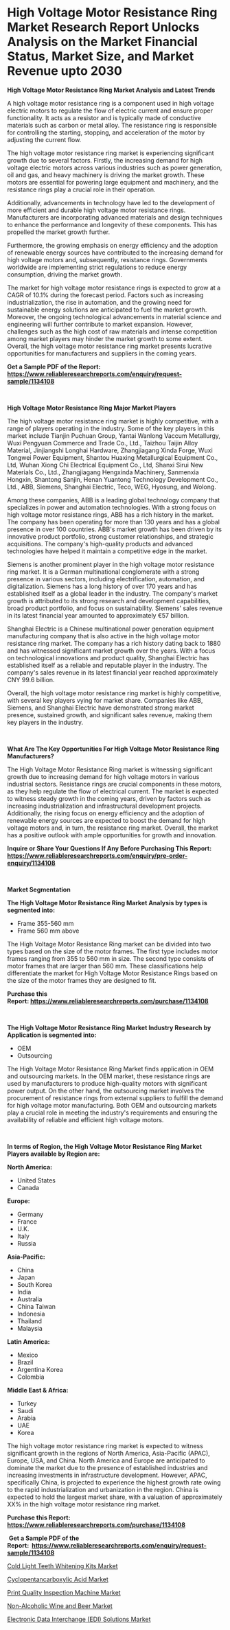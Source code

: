 <p><h1>High Voltage Motor Resistance Ring Market Research Report Unlocks Analysis on the Market Financial Status, Market Size, and Market Revenue upto 2030</h1></p><p><strong>High Voltage Motor Resistance Ring Market Analysis and Latest Trends</strong></p>
<p><p>A high voltage motor resistance ring is a component used in high voltage electric motors to regulate the flow of electric current and ensure proper functionality. It acts as a resistor and is typically made of conductive materials such as carbon or metal alloy. The resistance ring is responsible for controlling the starting, stopping, and acceleration of the motor by adjusting the current flow.</p><p>The high voltage motor resistance ring market is experiencing significant growth due to several factors. Firstly, the increasing demand for high voltage electric motors across various industries such as power generation, oil and gas, and heavy machinery is driving the market growth. These motors are essential for powering large equipment and machinery, and the resistance rings play a crucial role in their operation.</p><p>Additionally, advancements in technology have led to the development of more efficient and durable high voltage motor resistance rings. Manufacturers are incorporating advanced materials and design techniques to enhance the performance and longevity of these components. This has propelled the market growth further.</p><p>Furthermore, the growing emphasis on energy efficiency and the adoption of renewable energy sources have contributed to the increasing demand for high voltage motors and, subsequently, resistance rings. Governments worldwide are implementing strict regulations to reduce energy consumption, driving the market growth.</p><p>The market for high voltage motor resistance rings is expected to grow at a CAGR of 10.1% during the forecast period. Factors such as increasing industrialization, the rise in automation, and the growing need for sustainable energy solutions are anticipated to fuel the market growth. Moreover, the ongoing technological advancements in material science and engineering will further contribute to market expansion. However, challenges such as the high cost of raw materials and intense competition among market players may hinder the market growth to some extent. Overall, the high voltage motor resistance ring market presents lucrative opportunities for manufacturers and suppliers in the coming years.</p></p>
<p><strong>Get a Sample PDF of the Report:&nbsp; <a href="https://www.reliableresearchreports.com/enquiry/request-sample/1134108">https://www.reliableresearchreports.com/enquiry/request-sample/1134108</a></strong></p>
<p>&nbsp;</p>
<p><strong>High Voltage Motor Resistance Ring Major Market Players</strong></p>
<p><p>The high voltage motor resistance ring market is highly competitive, with a range of players operating in the industry. Some of the key players in this market include Tianjin Puchuan Group, Yantai Wanlong Vaccum Metallurgy, Wuxi Pengyuan Commerce and Trade Co., Ltd., Taizhou Taijin Alloy Material, Jinjiangshi Longhai Hardware, Zhangjiagang Xinda Forge, Wuxi Tongwei Power Equipment, Shantou Huaxing Metallurgical Equipment Co., Ltd, Wuhan Xiong Chi Electrical Equipment Co., Ltd, Shanxi Sirui New Materials Co., Ltd., Zhangjiagang Hengxinda Machinery, Sanmenxia Hongxin, Shantong Sanjin, Henan Yuantong Technology Development Co., Ltd., ABB, Siemens, Shanghai Electric, Teco, WEG, Hyosung, and Wolong.</p><p>Among these companies, ABB is a leading global technology company that specializes in power and automation technologies. With a strong focus on high voltage motor resistance rings, ABB has a rich history in the market. The company has been operating for more than 130 years and has a global presence in over 100 countries. ABB's market growth has been driven by its innovative product portfolio, strong customer relationships, and strategic acquisitions. The company's high-quality products and advanced technologies have helped it maintain a competitive edge in the market.</p><p>Siemens is another prominent player in the high voltage motor resistance ring market. It is a German multinational conglomerate with a strong presence in various sectors, including electrification, automation, and digitalization. Siemens has a long history of over 170 years and has established itself as a global leader in the industry. The company's market growth is attributed to its strong research and development capabilities, broad product portfolio, and focus on sustainability. Siemens' sales revenue in its latest financial year amounted to approximately €57 billion.</p><p>Shanghai Electric is a Chinese multinational power generation equipment manufacturing company that is also active in the high voltage motor resistance ring market. The company has a rich history dating back to 1880 and has witnessed significant market growth over the years. With a focus on technological innovations and product quality, Shanghai Electric has established itself as a reliable and reputable player in the industry. The company's sales revenue in its latest financial year reached approximately CNY 99.6 billion.</p><p>Overall, the high voltage motor resistance ring market is highly competitive, with several key players vying for market share. Companies like ABB, Siemens, and Shanghai Electric have demonstrated strong market presence, sustained growth, and significant sales revenue, making them key players in the industry.</p></p>
<p>&nbsp;</p>
<p><strong>What Are The Key Opportunities For High Voltage Motor Resistance Ring Manufacturers?</strong></p>
<p><p>The High Voltage Motor Resistance Ring market is witnessing significant growth due to increasing demand for high voltage motors in various industrial sectors. Resistance rings are crucial components in these motors, as they help regulate the flow of electrical current. The market is expected to witness steady growth in the coming years, driven by factors such as increasing industrialization and infrastructural development projects. Additionally, the rising focus on energy efficiency and the adoption of renewable energy sources are expected to boost the demand for high voltage motors and, in turn, the resistance ring market. Overall, the market has a positive outlook with ample opportunities for growth and innovation.</p></p>
<p><strong>Inquire or Share Your Questions If Any Before Purchasing This Report: <a href="https://www.reliableresearchreports.com/enquiry/pre-order-enquiry/1134108">https://www.reliableresearchreports.com/enquiry/pre-order-enquiry/1134108</a></strong></p>
<p>&nbsp;</p>
<p><strong>Market Segmentation</strong></p>
<p><strong>The High Voltage Motor Resistance Ring Market Analysis by types is segmented into:</strong></p>
<p><ul><li>Frame 355-560 mm</li><li>Frame 560 mm above</li></ul></p>
<p><p>The High Voltage Motor Resistance Ring market can be divided into two types based on the size of the motor frames. The first type includes motor frames ranging from 355 to 560 mm in size. The second type consists of motor frames that are larger than 560 mm. These classifications help differentiate the market for High Voltage Motor Resistance Rings based on the size of the motor frames they are designed to fit.</p></p>
<p><strong>Purchase this Report:&nbsp;<a href="https://www.reliableresearchreports.com/purchase/1134108">https://www.reliableresearchreports.com/purchase/1134108</a></strong></p>
<p>&nbsp;</p>
<p><strong>The High Voltage Motor Resistance Ring Market Industry Research by Application is segmented into:</strong></p>
<p><ul><li>OEM</li><li>Outsourcing</li></ul></p>
<p><p>The High Voltage Motor Resistance Ring Market finds application in OEM and outsourcing markets. In the OEM market, these resistance rings are used by manufacturers to produce high-quality motors with significant power output. On the other hand, the outsourcing market involves the procurement of resistance rings from external suppliers to fulfill the demand for high voltage motor manufacturing. Both OEM and outsourcing markets play a crucial role in meeting the industry's requirements and ensuring the availability of reliable and efficient high voltage motors.</p></p>
<p>&nbsp;</p>
<p><strong>In terms of Region, the High Voltage Motor Resistance Ring Market Players available by Region are:</strong></p>
<p>
    <p> <strong> North America: </strong>
        <ul>
            <li>United States</li>
            <li>Canada</li>
        </ul>
        </p> 
    <p> <strong> Europe: </strong>
        <ul>
            <li>Germany</li>
            <li>France</li>
            <li>U.K.</li>
            <li>Italy</li>
            <li>Russia</li>
        </ul>
        </p> 
    <p> <strong> Asia-Pacific: </strong>
        <ul>
            <li>China</li>
            <li>Japan</li>
            <li>South Korea</li>
            <li>India</li>
            <li>Australia</li>
            <li>China Taiwan</li>
            <li>Indonesia</li>
            <li>Thailand</li>
            <li>Malaysia</li>
        </ul>
        </p> 
    <p> <strong> Latin America: </strong>
        <ul>
            <li>Mexico</li>
            <li>Brazil</li>
            <li>Argentina Korea</li>
            <li>Colombia</li>
        </ul>
        </p> 
    <p> <strong> Middle East & Africa: </strong>
        <ul>
            <li>Turkey</li>
            <li>Saudi</li>
            <li>Arabia</li>
            <li>UAE</li>
            <li>Korea</li>
        </ul>
    </p>
    </p>
<p><p>The high voltage motor resistance ring market is expected to witness significant growth in the regions of North America, Asia-Pacific (APAC), Europe, USA, and China. North America and Europe are anticipated to dominate the market due to the presence of established industries and increasing investments in infrastructure development. However, APAC, specifically China, is projected to experience the highest growth rate owing to the rapid industrialization and urbanization in the region. China is expected to hold the largest market share, with a valuation of approximately XX% in the high voltage motor resistance ring market.</p></p>
<p><strong>Purchase this Report: <a href="https://www.reliableresearchreports.com/purchase/1134108">https://www.reliableresearchreports.com/purchase/1134108</a></strong></p>
<p>&nbsp;<strong>Get a Sample PDF of the Report:&nbsp;&nbsp;<a href="https://www.reliableresearchreports.com/enquiry/request-sample/1134108">https://www.reliableresearchreports.com/enquiry/request-sample/1134108</a></strong></p>
<p><strong></strong></p>
<p><p><a href="https://medium.com/@aliciahaley1989/cold-light-teeth-whitening-kits-market-report-reveals-the-latest-trends-and-growth-opportunities-of-78171e284715">Cold Light Teeth Whitening Kits Market</a></p><p><a href="https://www.linkedin.com/pulse/cyclopentancarboxylic-acid-market-size-share/">Cyclopentancarboxylic Acid Market</a></p><p><a href="https://www.linkedin.com/pulse/print-quality-inspection-machine-market-research-report-provides/">Print Quality Inspection Machine Market</a></p><p><a href="https://medium.com/@marlonblick/non-alcoholic-wine-and-beer-market-share-evolution-and-market-growth-trends-2023-2030-1e7ee956960b">Non-Alcoholic Wine and Beer Market</a></p><p><a href="https://www.linkedin.com/pulse/electronic-data-interchange-edi-solutions-market-share-amp-new/">Electronic Data Interchange (EDI) Solutions Market</a></p></p>